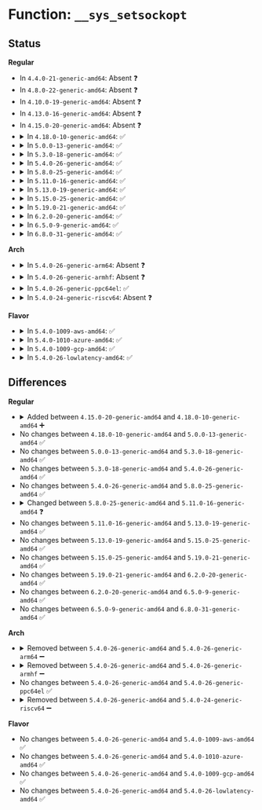 # Function: <code>__sys_setsockopt</code>

## Status
<b>Regular</b>
<ul>
<li>
In <code>4.4.0-21-generic-amd64</code>: Absent ❓
</li>
<li>
In <code>4.8.0-22-generic-amd64</code>: Absent ❓
</li>
<li>
In <code>4.10.0-19-generic-amd64</code>: Absent ❓
</li>
<li>
In <code>4.13.0-16-generic-amd64</code>: Absent ❓
</li>
<li>
In <code>4.15.0-20-generic-amd64</code>: Absent ❓
</li>
<li>
<details>
<summary>In <code>4.18.0-10-generic-amd64</code>: ✅</summary>

```c
int __sys_setsockopt(int fd, int level, int optname, char * optval, int optlen)
```

```json
{
  "name": "__sys_setsockopt",
  "collision_type": "Unique Static",
  "inline_type": "No",
  "funcs": [
    {
      "addr": 18446744071587692768,
      "name": "__sys_setsockopt",
      "external": false,
      "loc": "net/socket.c:1893",
      "file": "net/socket.c",
      "inline": "seen, unknown",
      "caller_inline": [],
      "caller_func": [
        "net/socket.c:__ia32_sys_socketcall",
        "net/socket.c:__x64_sys_socketcall",
        "net/socket.c:__ia32_sys_setsockopt",
        "net/socket.c:__x64_sys_setsockopt"
      ]
    }
  ],
  "symbols": [
    {
      "addr": 18446744071587692768,
      "name": "__sys_setsockopt",
      "section": ".text",
      "bind": "STB_LOCAL",
      "size": 227
    }
  ]
}
```
</details>
</li>
<li>
<details>
<summary>In <code>5.0.0-13-generic-amd64</code>: ✅</summary>

```c
int __sys_setsockopt(int fd, int level, int optname, char * optval, int optlen)
```

```json
{
  "name": "__sys_setsockopt",
  "collision_type": "Unique Static",
  "inline_type": "No",
  "funcs": [
    {
      "addr": 18446744071587826864,
      "name": "__sys_setsockopt",
      "external": false,
      "loc": "net/socket.c:1880",
      "file": "net/socket.c",
      "inline": "seen, unknown",
      "caller_inline": [],
      "caller_func": [
        "net/socket.c:__ia32_sys_socketcall",
        "net/socket.c:__x64_sys_socketcall",
        "net/socket.c:__ia32_sys_setsockopt",
        "net/socket.c:__x64_sys_setsockopt"
      ]
    }
  ],
  "symbols": [
    {
      "addr": 18446744071587826864,
      "name": "__sys_setsockopt",
      "section": ".text",
      "bind": "STB_LOCAL",
      "size": 227
    }
  ]
}
```
</details>
</li>
<li>
<details>
<summary>In <code>5.3.0-18-generic-amd64</code>: ✅</summary>

```c
int __sys_setsockopt(int fd, int level, int optname, char * optval, int optlen)
```

```json
{
  "name": "__sys_setsockopt",
  "collision_type": "Unique Static",
  "inline_type": "No",
  "funcs": [
    {
      "addr": 18446744071588136096,
      "name": "__sys_setsockopt",
      "external": false,
      "loc": "net/socket.c:2045",
      "file": "net/socket.c",
      "inline": "seen, unknown",
      "caller_inline": [],
      "caller_func": [
        "net/socket.c:__ia32_sys_socketcall",
        "net/socket.c:__x64_sys_socketcall",
        "net/socket.c:__ia32_sys_setsockopt",
        "net/socket.c:__x64_sys_setsockopt"
      ]
    }
  ],
  "symbols": [
    {
      "addr": 18446744071588136096,
      "name": "__sys_setsockopt",
      "section": ".text",
      "bind": "STB_LOCAL",
      "size": 372
    }
  ]
}
```
</details>
</li>
<li>
<details>
<summary>In <code>5.4.0-26-generic-amd64</code>: ✅</summary>

```c
int __sys_setsockopt(int fd, int level, int optname, char * optval, int optlen)
```

```json
{
  "name": "__sys_setsockopt",
  "collision_type": "Unique Static",
  "inline_type": "No",
  "funcs": [
    {
      "addr": 18446744071588343536,
      "name": "__sys_setsockopt",
      "external": false,
      "loc": "net/socket.c:2045",
      "file": "net/socket.c",
      "inline": "seen, unknown",
      "caller_inline": [],
      "caller_func": [
        "net/socket.c:__ia32_sys_socketcall",
        "net/socket.c:__x64_sys_socketcall",
        "net/socket.c:__ia32_sys_setsockopt",
        "net/socket.c:__x64_sys_setsockopt"
      ]
    }
  ],
  "symbols": [
    {
      "addr": 18446744071588343536,
      "name": "__sys_setsockopt",
      "section": ".text",
      "bind": "STB_LOCAL",
      "size": 372
    }
  ]
}
```
</details>
</li>
<li>
<details>
<summary>In <code>5.8.0-25-generic-amd64</code>: ✅</summary>

```c
int __sys_setsockopt(int fd, int level, int optname, char * optval, int optlen)
```

```json
{
  "name": "__sys_setsockopt",
  "collision_type": "Unique Static",
  "inline_type": "No",
  "funcs": [
    {
      "addr": 18446744071589196752,
      "name": "__sys_setsockopt",
      "external": false,
      "loc": "net/socket.c:2088",
      "file": "net/socket.c",
      "inline": "seen, unknown",
      "caller_inline": [],
      "caller_func": [
        "net/socket.c:__do_sys_socketcall",
        "net/socket.c:__ia32_sys_setsockopt",
        "net/socket.c:__x64_sys_setsockopt"
      ]
    }
  ],
  "symbols": [
    {
      "addr": 18446744071589196752,
      "name": "__sys_setsockopt",
      "section": ".text",
      "bind": "STB_LOCAL",
      "size": 372
    }
  ]
}
```
</details>
</li>
<li>
<details>
<summary>In <code>5.11.0-16-generic-amd64</code>: ✅</summary>

```c
int __sys_setsockopt(int fd, int level, int optname, char * user_optval, int optlen)
```

```json
{
  "name": "__sys_setsockopt",
  "collision_type": "Unique Global",
  "inline_type": "No",
  "funcs": [
    {
      "addr": 18446744071589205072,
      "name": "__sys_setsockopt",
      "external": true,
      "loc": "net/socket.c:2078",
      "file": "net/socket.c",
      "inline": "seen, unknown",
      "caller_inline": [],
      "caller_func": [
        "net/socket.c:__do_sys_socketcall",
        "net/socket.c:__ia32_sys_setsockopt",
        "net/socket.c:__x64_sys_setsockopt",
        "net/compat.c:__do_compat_sys_socketcall"
      ]
    }
  ],
  "symbols": [
    {
      "addr": 18446744071589205072,
      "name": "__sys_setsockopt",
      "section": ".text",
      "bind": "STB_GLOBAL",
      "size": 468
    }
  ]
}
```
</details>
</li>
<li>
<details>
<summary>In <code>5.13.0-19-generic-amd64</code>: ✅</summary>

```c
int __sys_setsockopt(int fd, int level, int optname, char * user_optval, int optlen)
```

```json
{
  "name": "__sys_setsockopt",
  "collision_type": "Unique Global",
  "inline_type": "No",
  "funcs": [
    {
      "addr": 18446744071589098656,
      "name": "__sys_setsockopt",
      "external": true,
      "loc": "net/socket.c:2069",
      "file": "net/socket.c",
      "inline": "seen, unknown",
      "caller_inline": [],
      "caller_func": [
        "net/socket.c:__do_sys_socketcall",
        "net/socket.c:__ia32_sys_setsockopt",
        "net/socket.c:__x64_sys_setsockopt",
        "net/compat.c:__do_compat_sys_socketcall"
      ]
    }
  ],
  "symbols": [
    {
      "addr": 18446744071589098656,
      "name": "__sys_setsockopt",
      "section": ".text",
      "bind": "STB_GLOBAL",
      "size": 468
    }
  ]
}
```
</details>
</li>
<li>
<details>
<summary>In <code>5.15.0-25-generic-amd64</code>: ✅</summary>

```c
int __sys_setsockopt(int fd, int level, int optname, char * user_optval, int optlen)
```

```json
{
  "name": "__sys_setsockopt",
  "collision_type": "Unique Global",
  "inline_type": "No",
  "funcs": [
    {
      "addr": 18446744071589816304,
      "name": "__sys_setsockopt",
      "external": true,
      "loc": "net/socket.c:2142",
      "file": "net/socket.c",
      "inline": "seen, unknown",
      "caller_inline": [],
      "caller_func": [
        "net/socket.c:__do_sys_socketcall",
        "net/socket.c:__ia32_sys_setsockopt",
        "net/socket.c:__x64_sys_setsockopt",
        "net/compat.c:__do_compat_sys_socketcall"
      ]
    }
  ],
  "symbols": [
    {
      "addr": 18446744071589816304,
      "name": "__sys_setsockopt",
      "section": ".text",
      "bind": "STB_GLOBAL",
      "size": 468
    }
  ]
}
```
</details>
</li>
<li>
<details>
<summary>In <code>5.19.0-21-generic-amd64</code>: ✅</summary>

```c
int __sys_setsockopt(int fd, int level, int optname, char * user_optval, int optlen)
```

```json
{
  "name": "__sys_setsockopt",
  "collision_type": "Unique Global",
  "inline_type": "No",
  "funcs": [
    {
      "addr": 18446744071591336336,
      "name": "__sys_setsockopt",
      "external": true,
      "loc": "net/socket.c:2217",
      "file": "net/socket.c",
      "inline": "seen, unknown",
      "caller_inline": [],
      "caller_func": [
        "net/socket.c:__do_sys_socketcall",
        "net/socket.c:__ia32_sys_setsockopt",
        "net/socket.c:__x64_sys_setsockopt",
        "net/compat.c:__do_compat_sys_socketcall"
      ]
    }
  ],
  "symbols": [
    {
      "addr": 18446744071591336336,
      "name": "__sys_setsockopt",
      "section": ".text",
      "bind": "STB_GLOBAL",
      "size": 503
    }
  ]
}
```
</details>
</li>
<li>
<details>
<summary>In <code>6.2.0-20-generic-amd64</code>: ✅</summary>

```c
int __sys_setsockopt(int fd, int level, int optname, char * user_optval, int optlen)
```

```json
{
  "name": "__sys_setsockopt",
  "collision_type": "Unique Global",
  "inline_type": "No",
  "funcs": [
    {
      "addr": 18446744071593091664,
      "name": "__sys_setsockopt",
      "external": true,
      "loc": "net/socket.c:2209",
      "file": "net/socket.c",
      "inline": "seen, unknown",
      "caller_inline": [],
      "caller_func": [
        "net/socket.c:__do_sys_socketcall",
        "net/socket.c:__ia32_sys_setsockopt",
        "net/socket.c:__x64_sys_setsockopt",
        "net/compat.c:__do_compat_sys_socketcall"
      ]
    }
  ],
  "symbols": [
    {
      "addr": 18446744071593091664,
      "name": "__sys_setsockopt",
      "section": ".text",
      "bind": "STB_GLOBAL",
      "size": 463
    }
  ]
}
```
</details>
</li>
<li>
<details>
<summary>In <code>6.5.0-9-generic-amd64</code>: ✅</summary>

```c
int __sys_setsockopt(int fd, int level, int optname, char * user_optval, int optlen)
```

```json
{
  "name": "__sys_setsockopt",
  "collision_type": "Unique Global",
  "inline_type": "No",
  "funcs": [
    {
      "addr": 18446744071593543840,
      "name": "__sys_setsockopt",
      "external": true,
      "loc": "net/socket.c:2242",
      "file": "net/socket.c",
      "inline": "seen, unknown",
      "caller_inline": [],
      "caller_func": [
        "net/socket.c:__do_sys_socketcall",
        "net/socket.c:__ia32_sys_setsockopt",
        "net/socket.c:__x64_sys_setsockopt",
        "net/compat.c:__do_compat_sys_socketcall"
      ]
    }
  ],
  "symbols": [
    {
      "addr": 18446744071593543840,
      "name": "__sys_setsockopt",
      "section": ".text",
      "bind": "STB_GLOBAL",
      "size": 464
    }
  ]
}
```
</details>
</li>
<li>
<details>
<summary>In <code>6.8.0-31-generic-amd64</code>: ✅</summary>

```c
int __sys_setsockopt(int fd, int level, int optname, char * user_optval, int optlen)
```

```json
{
  "name": "__sys_setsockopt",
  "collision_type": "Unique Global",
  "inline_type": "No",
  "funcs": [
    {
      "addr": 18446744071594316608,
      "name": "__sys_setsockopt",
      "external": true,
      "loc": "net/socket.c:2322",
      "file": "net/socket.c",
      "inline": "seen, unknown",
      "caller_inline": [],
      "caller_func": [
        "net/socket.c:__do_sys_socketcall",
        "net/socket.c:__ia32_sys_setsockopt",
        "net/socket.c:__x64_sys_setsockopt",
        "net/compat.c:__do_compat_sys_socketcall"
      ]
    }
  ],
  "symbols": [
    {
      "addr": 18446744071594316608,
      "name": "__sys_setsockopt",
      "section": ".text",
      "bind": "STB_GLOBAL",
      "size": 213
    }
  ]
}
```
</details>
</li>
</ul>
<b>Arch</b>
<ul>
<li>
<details>
<summary>In <code>5.4.0-26-generic-arm64</code>: Absent ❓</summary>

```json
{
  "name": "__sys_setsockopt",
  "collision_type": "Unique Static",
  "inline_type": "Full",
  "funcs": [
    {
      "addr": 0,
      "name": "__sys_setsockopt",
      "external": false,
      "loc": "net/socket.c:2045",
      "file": "net/socket.c",
      "inline": "not declared, inlined",
      "caller_inline": [
        "net/socket.c:__arm64_sys_setsockopt"
      ],
      "caller_func": []
    }
  ],
  "symbols": []
}
```
</details>
</li>
<li>
<details>
<summary>In <code>5.4.0-26-generic-armhf</code>: Absent ❓</summary>

```json
{
  "name": "__sys_setsockopt",
  "collision_type": "Unique Static",
  "inline_type": "Full",
  "funcs": [
    {
      "addr": 3234622472,
      "name": "__sys_setsockopt",
      "external": false,
      "loc": "net/socket.c:2045",
      "file": "net/socket.c",
      "inline": "not declared, inlined",
      "caller_inline": [
        "net/socket.c:__se_sys_setsockopt"
      ],
      "caller_func": []
    }
  ],
  "symbols": []
}
```
</details>
</li>
<li>
<details>
<summary>In <code>5.4.0-26-generic-ppc64el</code>: ✅</summary>

```c
int __sys_setsockopt(int fd, int level, int optname, char * optval, int optlen)
```

```json
{
  "name": "__sys_setsockopt",
  "collision_type": "Unique Static",
  "inline_type": "No",
  "funcs": [
    {
      "addr": 13835058055295231264,
      "name": "__sys_setsockopt",
      "external": false,
      "loc": "net/socket.c:2045",
      "file": "net/socket.c",
      "inline": "seen, unknown",
      "caller_inline": [],
      "caller_func": [
        "net/socket.c:__se_sys_socketcall",
        "net/socket.c:__se_sys_setsockopt"
      ]
    }
  ],
  "symbols": [
    {
      "addr": 13835058055295231264,
      "name": "__sys_setsockopt",
      "section": ".text",
      "bind": "STB_LOCAL",
      "size": 528
    }
  ]
}
```
</details>
</li>
<li>
<details>
<summary>In <code>5.4.0-24-generic-riscv64</code>: Absent ❓</summary>

```json
{
  "name": "__sys_setsockopt",
  "collision_type": "Unique Static",
  "inline_type": "Full",
  "funcs": [
    {
      "addr": 18446743936278182578,
      "name": "__sys_setsockopt",
      "external": false,
      "loc": "net/socket.c:2045",
      "file": "net/socket.c",
      "inline": "not declared, inlined",
      "caller_inline": [
        "net/socket.c:__se_sys_setsockopt"
      ],
      "caller_func": []
    }
  ],
  "symbols": []
}
```
</details>
</li>
</ul>
<b>Flavor</b>
<ul>
<li>
<details>
<summary>In <code>5.4.0-1009-aws-amd64</code>: ✅</summary>

```c
int __sys_setsockopt(int fd, int level, int optname, char * optval, int optlen)
```

```json
{
  "name": "__sys_setsockopt",
  "collision_type": "Unique Static",
  "inline_type": "No",
  "funcs": [
    {
      "addr": 18446744071587950320,
      "name": "__sys_setsockopt",
      "external": false,
      "loc": "net/socket.c:2045",
      "file": "net/socket.c",
      "inline": "seen, unknown",
      "caller_inline": [],
      "caller_func": [
        "net/socket.c:__ia32_sys_socketcall",
        "net/socket.c:__x64_sys_socketcall",
        "net/socket.c:__ia32_sys_setsockopt",
        "net/socket.c:__x64_sys_setsockopt"
      ]
    }
  ],
  "symbols": [
    {
      "addr": 18446744071587950320,
      "name": "__sys_setsockopt",
      "section": ".text",
      "bind": "STB_LOCAL",
      "size": 372
    }
  ]
}
```
</details>
</li>
<li>
<details>
<summary>In <code>5.4.0-1010-azure-amd64</code>: ✅</summary>

```c
int __sys_setsockopt(int fd, int level, int optname, char * optval, int optlen)
```

```json
{
  "name": "__sys_setsockopt",
  "collision_type": "Unique Static",
  "inline_type": "No",
  "funcs": [
    {
      "addr": 18446744071587663424,
      "name": "__sys_setsockopt",
      "external": false,
      "loc": "net/socket.c:2045",
      "file": "net/socket.c",
      "inline": "seen, unknown",
      "caller_inline": [],
      "caller_func": [
        "net/socket.c:__ia32_sys_socketcall",
        "net/socket.c:__x64_sys_socketcall",
        "net/socket.c:__ia32_sys_setsockopt",
        "net/socket.c:__x64_sys_setsockopt"
      ]
    }
  ],
  "symbols": [
    {
      "addr": 18446744071587663424,
      "name": "__sys_setsockopt",
      "section": ".text",
      "bind": "STB_LOCAL",
      "size": 372
    }
  ]
}
```
</details>
</li>
<li>
<details>
<summary>In <code>5.4.0-1009-gcp-amd64</code>: ✅</summary>

```c
int __sys_setsockopt(int fd, int level, int optname, char * optval, int optlen)
```

```json
{
  "name": "__sys_setsockopt",
  "collision_type": "Unique Static",
  "inline_type": "No",
  "funcs": [
    {
      "addr": 18446744071588282096,
      "name": "__sys_setsockopt",
      "external": false,
      "loc": "net/socket.c:2045",
      "file": "net/socket.c",
      "inline": "seen, unknown",
      "caller_inline": [],
      "caller_func": [
        "net/socket.c:__ia32_sys_socketcall",
        "net/socket.c:__x64_sys_socketcall",
        "net/socket.c:__ia32_sys_setsockopt",
        "net/socket.c:__x64_sys_setsockopt"
      ]
    }
  ],
  "symbols": [
    {
      "addr": 18446744071588282096,
      "name": "__sys_setsockopt",
      "section": ".text",
      "bind": "STB_LOCAL",
      "size": 372
    }
  ]
}
```
</details>
</li>
<li>
<details>
<summary>In <code>5.4.0-26-lowlatency-amd64</code>: ✅</summary>

```c
int __sys_setsockopt(int fd, int level, int optname, char * optval, int optlen)
```

```json
{
  "name": "__sys_setsockopt",
  "collision_type": "Unique Static",
  "inline_type": "No",
  "funcs": [
    {
      "addr": 18446744071588417248,
      "name": "__sys_setsockopt",
      "external": false,
      "loc": "net/socket.c:2045",
      "file": "net/socket.c",
      "inline": "seen, unknown",
      "caller_inline": [],
      "caller_func": [
        "net/socket.c:__ia32_sys_socketcall",
        "net/socket.c:__x64_sys_socketcall",
        "net/socket.c:__ia32_sys_setsockopt",
        "net/socket.c:__x64_sys_setsockopt"
      ]
    }
  ],
  "symbols": [
    {
      "addr": 18446744071588417248,
      "name": "__sys_setsockopt",
      "section": ".text",
      "bind": "STB_LOCAL",
      "size": 372
    }
  ]
}
```
</details>
</li>
</ul>

## Differences
<b>Regular</b>
<ul>
<li>
<details>
<summary>Added between <code>4.15.0-20-generic-amd64</code> and <code>4.18.0-10-generic-amd64</code> ➕</summary>

```c
int __sys_setsockopt(int fd, int level, int optname, char * optval, int optlen)
```
</details>
</li>
<li>
No changes between <code>4.18.0-10-generic-amd64</code> and <code>5.0.0-13-generic-amd64</code> ✅
</li>
<li>
No changes between <code>5.0.0-13-generic-amd64</code> and <code>5.3.0-18-generic-amd64</code> ✅
</li>
<li>
No changes between <code>5.3.0-18-generic-amd64</code> and <code>5.4.0-26-generic-amd64</code> ✅
</li>
<li>
No changes between <code>5.4.0-26-generic-amd64</code> and <code>5.8.0-25-generic-amd64</code> ✅
</li>
<li>
<details>
<summary>Changed between <code>5.8.0-25-generic-amd64</code> and <code>5.11.0-16-generic-amd64</code> ❓</summary>
<ul>
<li>
<b>Param added. </b>
<code>char * user_optval</code>
</li>
<li>
<b>Param removed. </b>
<code>char * optval</code>
</li>
</ul>
</details>
</li>
<li>
No changes between <code>5.11.0-16-generic-amd64</code> and <code>5.13.0-19-generic-amd64</code> ✅
</li>
<li>
No changes between <code>5.13.0-19-generic-amd64</code> and <code>5.15.0-25-generic-amd64</code> ✅
</li>
<li>
No changes between <code>5.15.0-25-generic-amd64</code> and <code>5.19.0-21-generic-amd64</code> ✅
</li>
<li>
No changes between <code>5.19.0-21-generic-amd64</code> and <code>6.2.0-20-generic-amd64</code> ✅
</li>
<li>
No changes between <code>6.2.0-20-generic-amd64</code> and <code>6.5.0-9-generic-amd64</code> ✅
</li>
<li>
No changes between <code>6.5.0-9-generic-amd64</code> and <code>6.8.0-31-generic-amd64</code> ✅
</li>
</ul>
<b>Arch</b>
<ul>
<li>
<details>
<summary>Removed between <code>5.4.0-26-generic-amd64</code> and <code>5.4.0-26-generic-arm64</code> ➖</summary>

```c
int __sys_setsockopt(int fd, int level, int optname, char * optval, int optlen)
```
</details>
</li>
<li>
<details>
<summary>Removed between <code>5.4.0-26-generic-amd64</code> and <code>5.4.0-26-generic-armhf</code> ➖</summary>

```c
int __sys_setsockopt(int fd, int level, int optname, char * optval, int optlen)
```
</details>
</li>
<li>
No changes between <code>5.4.0-26-generic-amd64</code> and <code>5.4.0-26-generic-ppc64el</code> ✅
</li>
<li>
<details>
<summary>Removed between <code>5.4.0-26-generic-amd64</code> and <code>5.4.0-24-generic-riscv64</code> ➖</summary>

```c
int __sys_setsockopt(int fd, int level, int optname, char * optval, int optlen)
```
</details>
</li>
</ul>
<b>Flavor</b>
<ul>
<li>
No changes between <code>5.4.0-26-generic-amd64</code> and <code>5.4.0-1009-aws-amd64</code> ✅
</li>
<li>
No changes between <code>5.4.0-26-generic-amd64</code> and <code>5.4.0-1010-azure-amd64</code> ✅
</li>
<li>
No changes between <code>5.4.0-26-generic-amd64</code> and <code>5.4.0-1009-gcp-amd64</code> ✅
</li>
<li>
No changes between <code>5.4.0-26-generic-amd64</code> and <code>5.4.0-26-lowlatency-amd64</code> ✅
</li>
</ul>

